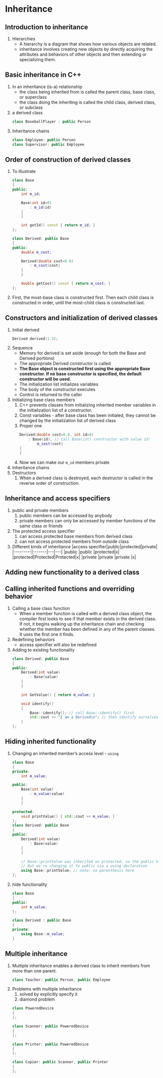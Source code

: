 # Inheritance
## Introduction to inheritance
1. Hierarchies
   - A hierarchy is a diagram that shows how various objects are related.
   - inheritance involves creating new objects by directly acquiring the attributes and behaviors of other objects and then extending or specializing them.
## Basic inheritance in C++
1. In an inheritance (is-a) relationship
   - the class being inherited from is called the parent class, base class, or superclass
   - the class doing the inheriting is called the child class, derived class, or subclass
2. a derived class
    ```C++
    class BaseballPlayer : public Person
    ```
3. Inheritance chains
    ```C++
    class Employee: public Person
    class Supervisor: public Employee
    ```
## Order of construction of derived classes
1. To illustrate
    ```C++
    class Base
    {
    public:
        int m_id;
    
        Base(int id=0)
            : m_id(id)
        {
        }
    
        int getId() const { return m_id; }
    };
    
    class Derived: public Base
    {
    public:
        double m_cost;
    
        Derived(double cost=0.0)
            : m_cost(cost)
        {
        }
    
        double getCost() const { return m_cost; }
    };
    ```
2. First, the most-base class is constructed first. Then each child class is constructed in order, until the most-child class is constructed last.
## Constructors and initialization of derived classes
1. Initial derived
    ```C++
    Derived derived(1.3);
    ```
2. Sequence
   - Memory for derived is set aside (enough for both the Base and Derived portions)
   - The appropriate Derived constructor is called
   - **The Base object is constructed first using the appropriate Base constructor. If no base constructor is specified, the default constructor will be used.**
   - The initialization list initializes variables
   - The body of the constructor executes
   - Control is returned to the caller
3. Initializing base class members
   1. C++ prevents classes from initializing inherited member variables in the initialization list of a constructor.
   2. Const variables - after base class has been initialed, they cannot be changed by the initialization list of derived class
   3. Proper one
        ```C++
        Derived(double cost=0.0, int id=0)
            : Base(id), // Call Base(int) constructor with value id!
                m_cost(cost)
        {
        }
        ```
    4. Now we can make our `m_id` members private
4. Inheritance chains
5. Destructors
   1. When a derived class is destroyed, each destructor is called in the reverse order of construction.
## Inheritance and access specifiers
1. public and private members
   1. public members can be accessed by anybody
   2. private members can only be accessed by member functions of the same class or friends
2. The protected access specifier
   1. can access protected base members from derived class
   2. can not access protected members from outside class
3. Different kinds of inheritance
    |access specifier|public|protected|private|
    |---------|-------|---|---|
    |public   |public   |protected|x|
    |protected|Protected|Protected|x|
    |private  |private  |private  |x|
## Adding new functionality to a derived class
## Calling inherited functions and overriding behavior
1. Calling a base class function
   - When a member function is called with a derived class object, the compiler first looks to see if that member exists in the derived class. If not, it begins walking up the inheritance chain and checking whether the member has been defined in any of the parent classes. It uses the first one it finds.
2. Redefining behaviors
   - access specifier will also be redefined
3. Adding to existing functionality
    ```C++
    class Derived: public Base
    {
    public:
        Derived(int value)
            : Base(value)
        {
        }
    
        int GetValue() { return m_value; }
    
        void identify()
        {
            Base::identify(); // call Base::identify() first
            std::cout << "I am a Derived\n"; // then identify ourselves
        }
    };
    ```
## Hiding inherited functionality
1. Changing an inherited member’s access level - `using`
    ```C++
    class Base
    {
    private:
        int m_value;
    
    public:
        Base(int value)
            : m_value(value)
        {
        }
    
    protected:
        void printValue() { std::cout << m_value; }
    };
    class Derived: public Base
    {
    public:
        Derived(int value)
            : Base(value)
        {
        }
    
        // Base::printValue was inherited as protected, so the public has no access
        // But we're changing it to public via a using declaration
        using Base::printValue; // note: no parenthesis here
    };
    ```
2. hide functionality
    ```C++
    class Base
    {
    public:
        int m_value;
    };
    
    class Derived : public Base
    {
    private:
        using Base::m_value;
    }
    ```
## Multiple inheritance
1. Multiple inheritance enables a derived class to inherit members from more than one parent.
    ```C++
    class Teacher: public Person, public Employee
    ```
2. Problems with multiple inheritance
   1. solved by explicitly specify it
   2. diamond problem
    ```C++
    class PoweredDevice
    {
    };
    
    class Scanner: public PoweredDevice
    {
    };
    
    class Printer: public PoweredDevice
    {
    };
    
    class Copier: public Scanner, public Printer
    {
    };
    ```